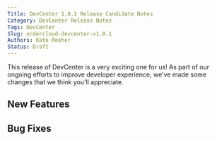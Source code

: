 ```yaml
---
Title: DevCenter 1.0.1 Release Candidate Notes
Category: DevCenter Release Notes
Tags: DevCenter
Slug: ordercloud-devcenter-v1.0.1
Authors: Kate Reeher
Status: Draft
---
```


This release of DevCenter is a very exciting one for us! As part of our ongoing efforts to improve developer experience, we've made some changes that we think you'll appreciate. 

## New Features

## Bug Fixes
